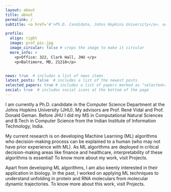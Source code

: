 ```yaml
---
layout: about
title: about
permalink: /
subtitle: <a href='#'>Ph.D. Candidate, Johns Hopkins University</a>. achatto1 at jhu dot edu dot com

profile:
  align: right
  image: prof_pic.jpg
  image_circular: false # crops the image to make it circular
  more_info: >
    <p>Office: 322, Clark Hall, JHU </p>
    <p>Baltimore, MD, 21218</p>


news: true  # includes a list of news items
latest_posts: false  # includes a list of the newest posts
selected_papers: true # includes a list of papers marked as "selected={true}"
social: true  # includes social icons at the bottom of the page
---
```


I am currently a Ph.D. candidate in the Computer Science Department at the Johns Hopkins University 
(JHU). My advisors are Prof. René Vidal and Prof. Donald Geman. Before JHU I did my MS in Computational Natural Sciences and B.Tech in Computer Science from the Indian Institute of Information Technology, India.


My current research is on developing Machine Learning (ML) algorithms who decision-making process can be explained to a human (who may not have prior experience with ML). As ML algorithms are deployed in critical decision-making areas like finance and healthcare, interpretability of these algorithms is essential! To know more about my work, visit Projects.

Apart from developing ML algorithms, I am also keenly interested in their application in biology. In the past, I worked on applying ML techniques to understand unfolding in protein and RNA moleculars from molecular dynamic trajectories. To know more about this work, visit Projects.
